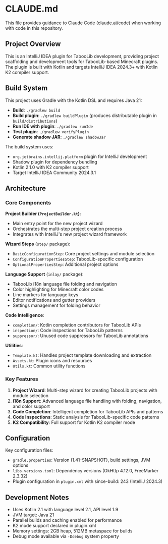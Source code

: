 # CLAUDE.md

This file provides guidance to Claude Code (claude.ai/code) when working with code in this repository.

## Project Overview

This is an IntelliJ IDEA plugin for TabooLib development, providing project scaffolding and development tools for TabooLib-based Minecraft plugins. The plugin is built with Kotlin and targets IntelliJ IDEA 2024.3+ with Kotlin K2 compiler support.

## Build System

This project uses Gradle with the Kotlin DSL and requires Java 21:

- **Build**: `./gradlew build`
- **Build plugin**: `./gradlew buildPlugin` (produces distributable plugin in `build/distributions`)
- **Run IDE with plugin**: `./gradlew runIde`
- **Test plugin**: `./gradlew verifyPlugin`
- **Generate shadow JAR**: `./gradlew shadowJar`

The build system uses:
- `org.jetbrains.intellij.platform` plugin for IntelliJ development
- Shadow plugin for dependency bundling
- Kotlin 2.1.0 with K2 compiler support
- Target IntelliJ IDEA Community 2024.3.1

## Architecture

### Core Components

**Project Builder (`ProjectBuilder.kt`)**:
- Main entry point for the new project wizard
- Orchestrates the multi-step project creation process
- Integrates with IntelliJ's new project wizard framework

**Wizard Steps** (`step/` package):
- `BasicConfigurationStep`: Core project settings and module selection
- `ConfigurationPropertiesStep`: TabooLib-specific configuration  
- `OptionalPropertiesStep`: Additional project options

**Language Support** (`inlay/` package):
- TabooLib i18n language file folding and navigation
- Color highlighting for Minecraft color codes
- Line markers for language keys
- Editor notifications and gutter providers
- Settings management for folding behavior

**Code Intelligence**:
- `completion/`: Kotlin completion contributors for TabooLib APIs
- `inspection/`: Code inspections for TabooLib patterns
- `suppressor/`: Unused code suppressors for TabooLib annotations

**Utilities**:
- `Template.kt`: Handles project template downloading and extraction
- `Assets.kt`: Plugin icons and resources
- `Utils.kt`: Common utility functions

### Key Features

1. **Project Wizard**: Multi-step wizard for creating TabooLib projects with module selection
2. **i18n Support**: Advanced language file handling with folding, navigation, and color support
3. **Code Completion**: Intelligent completion for TabooLib APIs and patterns
4. **Code Inspections**: Static analysis for TabooLib-specific code patterns
5. **K2 Compatibility**: Full support for Kotlin K2 compiler mode

## Configuration

Key configuration files:
- `gradle.properties`: Version (1.41-SNAPSHOT), build settings, JVM options
- `libs.versions.toml`: Dependency versions (OkHttp 4.12.0, FreeMarker 2.3.32)
- Plugin configuration in `plugin.xml` with since-build: 243 (IntelliJ 2024.3)

## Development Notes

- Uses Kotlin 2.1 with language level 2.1, API level 1.9
- JVM target: Java 21
- Parallel builds and caching enabled for performance
- K2 mode support declared in plugin.xml
- Memory settings: 2GB heap, 512MB metaspace for builds
- Debug mode available via `-Ddebug` system property